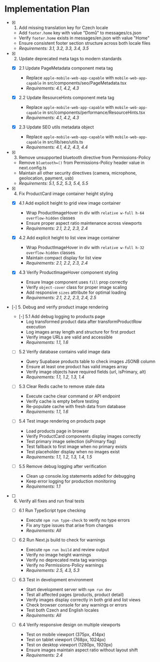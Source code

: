 # Implementation Plan

- [x] 1. Add missing translation key for Czech locale
  - Add `footer.home` key with value "Domů" to messages/cs.json
  - Verify `footer.home` exists in messages/en.json with value "Home"
  - Ensure consistent footer section structure across both locale files
  - _Requirements: 3.1, 3.2, 3.3, 3.4, 3.5_

- [x] 2. Update deprecated meta tags to modern standards
  - [x] 2.1 Update PageMetadata component meta tag
    - Replace `apple-mobile-web-app-capable` with `mobile-web-app-capable` in src/components/seo/PageMetadata.tsx
    - _Requirements: 4.1, 4.2, 4.3_

  - [x] 2.2 Update ResourceHints component meta tag
    - Replace `apple-mobile-web-app-capable` with `mobile-web-app-capable` in src/components/performance/ResourceHints.tsx
    - _Requirements: 4.1, 4.2, 4.3_

  - [x] 2.3 Update SEO utils metadata object
    - Replace `apple-mobile-web-app-capable` with `mobile-web-app-capable` in src/lib/seo/utils.ts
    - _Requirements: 4.1, 4.2, 4.3, 4.4_

- [x] 3. Remove unsupported bluetooth directive from Permissions-Policy
  - Remove `bluetooth=()` from Permissions-Policy header value in next.config.ts
  - Maintain all other security directives (camera, microphone, geolocation, payment, usb)
  - _Requirements: 5.1, 5.2, 5.3, 5.4, 5.5_

- [x] 4. Fix ProductCard image container height styling
  - [x] 4.1 Add explicit height to grid view image container
    - Wrap ProductImageHover in div with `relative w-full h-64 overflow-hidden` classes
    - Ensure proper aspect ratio maintenance across viewports
    - _Requirements: 2.1, 2.2, 2.3, 2.4_

  - [x] 4.2 Add explicit height to list view image container
    - Wrap ProductImageHover in div with `relative w-full h-32 overflow-hidden` classes
    - Maintain compact display for list view
    - _Requirements: 2.1, 2.2, 2.3, 2.4_

  - [x] 4.3 Verify ProductImageHover component styling
    - Ensure Image component uses `fill` prop correctly
    - Verify `object-cover` class for proper image scaling
    - Add responsive `sizes` attribute for optimal loading
    - _Requirements: 2.1, 2.2, 2.3, 2.4, 2.5_

- [-] 5. Debug and verify product image rendering
  - [-] 5.1 Add debug logging to products page
    - Log transformed product data after transformProductRow execution
    - Log images array length and structure for first product
    - Verify image URLs are valid and accessible
    - _Requirements: 1.1, 1.6_

  - [ ] 5.2 Verify database contains valid image data
    - Query Supabase products table to check images JSONB column
    - Ensure at least one product has valid images array
    - Verify image objects have required fields (url, isPrimary, alt)
    - _Requirements: 1.1, 1.2, 1.3, 1.4_

  - [ ] 5.3 Clear Redis cache to remove stale data
    - Execute cache clear command or API endpoint
    - Verify cache is empty before testing
    - Re-populate cache with fresh data from database
    - _Requirements: 1.1, 1.6_

  - [ ] 5.4 Test image rendering on products page
    - Load products page in browser
    - Verify ProductCard components display images correctly
    - Test primary image selection (isPrimary flag)
    - Test fallback to first image when no primary exists
    - Test placeholder display when no images exist
    - _Requirements: 1.1, 1.2, 1.3, 1.4, 1.5_

  - [ ] 5.5 Remove debug logging after verification
    - Clean up console.log statements added for debugging
    - Keep error logging for production monitoring
    - _Requirements: 1.1_

- [ ] 6. Verify all fixes and run final tests
  - [ ] 6.1 Run TypeScript type checking
    - Execute `npm run type-check` to verify no type errors
    - Fix any type issues that arise from changes
    - _Requirements: All_

  - [ ] 6.2 Run Next.js build to check for warnings
    - Execute `npm run build` and review output
    - Verify no image height warnings
    - Verify no deprecated meta tag warnings
    - Verify no Permissions-Policy warnings
    - _Requirements: 2.5, 4.3, 5.3_

  - [ ] 6.3 Test in development environment
    - Start development server with `npm run dev`
    - Test all affected pages (products, product detail)
    - Verify images display correctly in both grid and list views
    - Check browser console for any warnings or errors
    - Test both Czech and English locales
    - _Requirements: All_

  - [ ] 6.4 Verify responsive design on multiple viewports
    - Test on mobile viewport (375px, 414px)
    - Test on tablet viewport (768px, 1024px)
    - Test on desktop viewport (1280px, 1920px)
    - Ensure images maintain aspect ratio without layout shift
    - _Requirements: 2.4_
